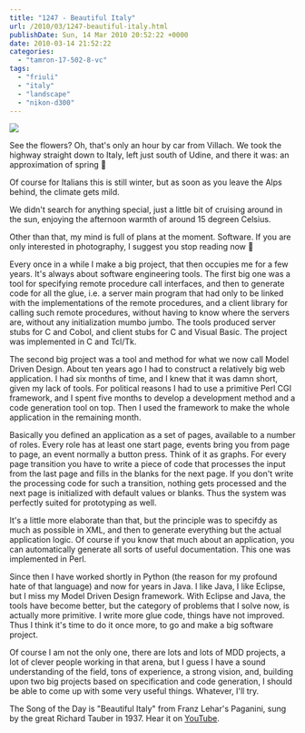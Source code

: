 ```yaml
---
title: "1247 - Beautiful Italy"
url: /2010/03/1247-beautiful-italy.html
publishDate: Sun, 14 Mar 2010 20:52:22 +0000
date: 2010-03-14 21:52:22
categories: 
  - "tamron-17-502-8-vc"
tags: 
  - "friuli"
  - "italy"
  - "landscape"
  - "nikon-d300"
---
```

<a target="_blank" href="https://d25zfm9zpd7gm5.cloudfront.net/1200x1200/2010/20100313_160255_ps.jpg"><img src="https://d25zfm9zpd7gm5.cloudfront.net/0600x0600/2010/20100313_160255_ps.jpg" /></a>

See the flowers? Oh, that's only an hour by car from Villach. We took the highway straight down to Italy, left just south of Udine, and there it was: an approximation of spring 🙂

<a target="_blank" href="https://d25zfm9zpd7gm5.cloudfront.net/1200x1200/2010/20100313_164215_ps.jpg"><img style="margin: 0pt 10px 0pt 0px; float: left;" src="https://d25zfm9zpd7gm5.cloudfront.net/0150x0150/2010/20100313_164215_ps.jpg" alt="" border="0" /></a> Of course for Italians this is still winter, but as soon as you leave the Alps behind, the climate gets mild.

We didn't search for anything special, just a little bit of cruising around in the sun, enjoying the afternoon warmth of around 15 degreen Celsius.

Other than that, my mind is full of plans at the moment. Software. If you are only interested in photography, I suggest you stop reading now 🙂

<a target="_blank" href="https://d25zfm9zpd7gm5.cloudfront.net/1200x1200/2010/20100313_162817_photomatix_ps.jpg"><img style="margin: 0pt 0px 0pt 10px; float: right;" src="https://d25zfm9zpd7gm5.cloudfront.net/0150x0150/2010/20100313_162817_photomatix_ps.jpg" alt="" border="0" /></a> Every once in a while I make a big project, that then occupies me for a few years. It's always about software engineering tools. The first big one was a tool for specifying remote procedure call interfaces, and then to generate code for all the glue, i.e. a server main program that had only to be linked with the implementations of the remote procedures, and a client library for calling such remote procedures, without having to know where the servers are, without any initialization mumbo jumbo. The tools produced server stubs for C and Cobol, and client stubs for C and Visual Basic. The project was implemented in C and Tcl/Tk.

<a target="_blank" href="https://d25zfm9zpd7gm5.cloudfront.net/1200x1200/2010/20100313_164531_ps.jpg"><img style="margin: 0pt 10px 0pt 0px; float: left;" src="https://d25zfm9zpd7gm5.cloudfront.net/0150x0150/2010/20100313_164531_ps.jpg" alt="" border="0" /></a> The second big project was a tool and method for what we now call Model Driven Design. About ten years ago I had to construct a relatively big web application. I had six months of time, and I knew that it was damn short, given my lack of tools. For political reasons I had to use a primitive Perl CGI framework, and I spent five months to develop a development method and a code generation tool on top. Then I used the framework to make the whole application in the remaining month.

Basically you defined an application as a set of pages, available to a number of roles. Every role has at least one start page, events bring you from page to page, an event normally a button press. Think of it as graphs. For every page transition you have to write a piece of code that processes the input from the last page and fills in the blanks for the next page. If you don't write the processing code for such a transition, nothing gets processed and the next page is initialized with default values or blanks. Thus the system was perfectly suited for prototyping as well.

It's a little more elaborate than that, but the principle was to specifdy as much as possible in XML, and then to generate everything but the actual application logic. Of course if you know that much about an application, you can automatically generate all sorts of useful documentation. This one was implemented in Perl.

 Since then I have worked shortly in Python (the reason for my profound hate of that language) and now for years in Java. I like Java, I like Eclipse, but I miss my Model Driven Design framework. With Eclipse and Java, the tools have become better, but the category of problems that I solve now, is actually more primitive. I write more glue code, things have not improved. Thus I think it's time to do it once more, to go and make a big software project.

Of course I am not the only one, there are lots and lots of MDD projects, a lot of clever people working in that arena, but I guess I have a sound understanding of the field, tons of experience, a strong vision, and, building upon two big projects based on specification and code generation, I should be able to come up with some very useful things. Whatever, I'll try.

The Song of the Day is "Beautiful Italy" from Franz Lehar's Paganini, sung by the great Richard Tauber in 1937. Hear it on <a target="_blank" href="http://www.youtube.com/watch?v=HoBSwYUp9P8">YouTube</a>.

